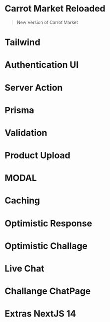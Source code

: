 # Carrot Market Reloaded

> New Version of Carrot Market

# Tailwind

# Authentication UI

# Server Action

# Prisma

# Validation

# Product Upload

# MODAL

# Caching

# Optimistic Response

# Optimistic Challage

# Live Chat

# Challange ChatPage

# Extras NextJS 14
